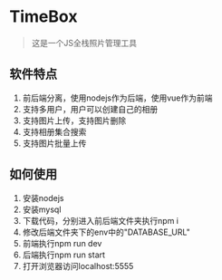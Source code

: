 # TimeBox
> 这是一个JS全栈照片管理工具

## 软件特点
1. 前后端分离，使用nodejs作为后端，使用vue作为前端
2. 支持多用户，用户可以创建自己的相册
3. 支持图片上传，支持图片删除
4. 支持相册集合搜索
6. 支持图片批量上传

## 如何使用
1. 安装nodejs
2. 安装mysql
3. 下载代码，分别进入前后端文件夹执行npm i
4. 修改后端文件夹下的env中的"DATABASE_URL"
5. 前端执行npm run dev
6. 后端执行npm run start
7. 打开浏览器访问localhost:5555

